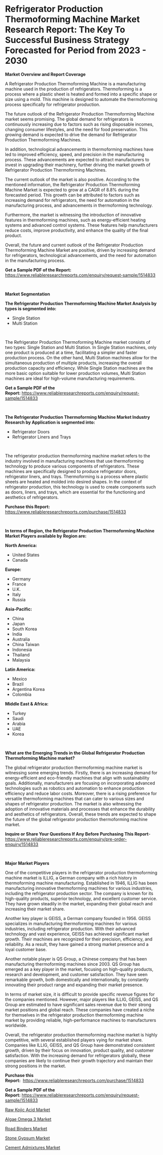 <p><h1>Refrigerator Production Thermoforming Machine Market Research Report: The Key To Successful Business Strategy Forecasted for Period from 2023 - 2030</h1></p><p><strong>Market Overview and Report Coverage</strong></p>
<p><p>A Refrigerator Production Thermoforming Machine is a manufacturing machine used in the production of refrigerators. Thermoforming is a process where a plastic sheet is heated and formed into a specific shape or size using a mold. This machine is designed to automate the thermoforming process specifically for refrigerator production.</p><p>The future outlook of the Refrigerator Production Thermoforming Machine market seems promising. The global demand for refrigerators is continuously increasing due to factors such as rising disposable incomes, changing consumer lifestyles, and the need for food preservation. This growing demand is expected to drive the demand for Refrigerator Production Thermoforming Machines.</p><p>In addition, technological advancements in thermoforming machines have led to improved efficiency, speed, and precision in the manufacturing process. These advancements are expected to attract manufacturers to invest in upgrading their machinery, further driving the market growth of Refrigerator Production Thermoforming Machines.</p><p>The current outlook of the market is also positive. According to the mentioned information, the Refrigerator Production Thermoforming Machine Market is expected to grow at a CAGR of 8.8% during the forecasted period. This growth can be attributed to factors such as increasing demand for refrigerators, the need for automation in the manufacturing process, and advancements in thermoforming technology.</p><p>Furthermore, the market is witnessing the introduction of innovative features in thermoforming machines, such as energy-efficient heating systems and advanced control systems. These features help manufacturers reduce costs, improve productivity, and enhance the quality of the final product.</p><p>Overall, the future and current outlook of the Refrigerator Production Thermoforming Machine Market are positive, driven by increasing demand for refrigerators, technological advancements, and the need for automation in the manufacturing process.</p></p>
<p><strong>Get a Sample PDF of the Report:</strong> <a href="https://www.reliableresearchreports.com/enquiry/request-sample/1514833">https://www.reliableresearchreports.com/enquiry/request-sample/1514833</a></p>
<p>&nbsp;</p>
<p><strong>Market Segmentation</strong></p>
<p><strong>The Refrigerator Production Thermoforming Machine Market Analysis by types is segmented into:</strong></p>
<p><ul><li>Single Station</li><li>Multi Station</li></ul></p>
<p>&nbsp;</p>
<p><p>The Refrigerator Production Thermoforming Machine market consists of two types: Single Station and Multi Station. In Single Station machines, only one product is produced at a time, facilitating a simpler and faster production process. On the other hand, Multi Station machines allow for the simultaneous production of multiple products, increasing the overall production capacity and efficiency. While Single Station machines are the more basic option suitable for lower production volumes, Multi Station machines are ideal for high-volume manufacturing requirements.</p></p>
<p><strong>Get a Sample PDF of the Report:</strong>&nbsp;<a href="https://www.reliableresearchreports.com/enquiry/request-sample/1514833">https://www.reliableresearchreports.com/enquiry/request-sample/1514833</a></p>
<p>&nbsp;</p>
<p><strong>The Refrigerator Production Thermoforming Machine Market Industry Research by Application is segmented into:</strong></p>
<p><ul><li>Refrigerator Doors</li><li>Refrigerator Liners and Trays</li></ul></p>
<p>&nbsp;</p>
<p><p>The refrigerator production thermoforming machine market refers to the industry involved in manufacturing machines that use thermoforming technology to produce various components of refrigerators. These machines are specifically designed to produce refrigerator doors, refrigerator liners, and trays. Thermoforming is a process where plastic sheets are heated and molded into desired shapes. In the context of refrigerator production, this technology is used to create components such as doors, liners, and trays, which are essential for the functioning and aesthetics of refrigerators.</p></p>
<p><strong>Purchase this Report:</strong>&nbsp; <a href="https://www.reliableresearchreports.com/purchase/1514833">https://www.reliableresearchreports.com/purchase/1514833</a></p>
<p>&nbsp;</p>
<p><strong>In terms of Region, the Refrigerator Production Thermoforming Machine Market Players available by Region are:</strong></p>
<p>
    <p> <strong> North America: </strong>
        <ul>
            <li>United States</li>
            <li>Canada</li>
        </ul>
        </p> 
    <p> <strong> Europe: </strong>
        <ul>
            <li>Germany</li>
            <li>France</li>
            <li>U.K.</li>
            <li>Italy</li>
            <li>Russia</li>
        </ul>
        </p> 
    <p> <strong> Asia-Pacific: </strong>
        <ul>
            <li>China</li>
            <li>Japan</li>
            <li>South Korea</li>
            <li>India</li>
            <li>Australia</li>
            <li>China Taiwan</li>
            <li>Indonesia</li>
            <li>Thailand</li>
            <li>Malaysia</li>
        </ul>
        </p> 
    <p> <strong> Latin America: </strong>
        <ul>
            <li>Mexico</li>
            <li>Brazil</li>
            <li>Argentina Korea</li>
            <li>Colombia</li>
        </ul>
        </p> 
    <p> <strong> Middle East & Africa: </strong>
        <ul>
            <li>Turkey</li>
            <li>Saudi</li>
            <li>Arabia</li>
            <li>UAE</li>
            <li>Korea</li>
        </ul>
    </p>
    </p>
<p>&nbsp;</p>
<p><strong>What are the Emerging Trends in the Global Refrigerator Production Thermoforming Machine market?</strong></p>
<p><p>The global refrigerator production thermoforming machine market is witnessing some emerging trends. Firstly, there is an increasing demand for energy-efficient and eco-friendly machines that align with sustainability goals. Additionally, manufacturers are focusing on incorporating advanced technologies such as robotics and automation to enhance production efficiency and reduce labor costs. Moreover, there is a rising preference for versatile thermoforming machines that can cater to various sizes and shapes of refrigerator production. The market is also witnessing the adoption of innovative materials and processes that enhance the durability and aesthetics of refrigerators. Overall, these trends are expected to shape the future of the global refrigerator production thermoforming machine market.</p></p>
<p><strong>Inquire or Share Your Questions If Any Before Purchasing This Report</strong>- <a href="https://www.reliableresearchreports.com/enquiry/pre-order-enquiry/1514833">https://www.reliableresearchreports.com/enquiry/pre-order-enquiry/1514833</a></p>
<p>&nbsp;</p>
<p><strong>Major Market Players</strong></p>
<p><p>One of the competitive players in the refrigerator production thermoforming machine market is ILLIG, a German company with a rich history in thermoforming machine manufacturing. Established in 1946, ILLIG has been manufacturing innovative thermoforming machines for various industries, including the refrigerator production sector. The company is known for its high-quality products, superior technology, and excellent customer service. They have grown steadily in the market, expanding their global reach and increasing their market share.</p><p>Another key player is GEISS, a German company founded in 1956. GEISS specializes in manufacturing thermoforming machines for various industries, including refrigerator production. With their advanced technology and vast experience, GEISS has achieved significant market growth. Their machines are recognized for their precision, efficiency, and reliability. As a result, they have gained a strong market presence and a loyal customer base.</p><p>Another notable player is QS Group, a Chinese company that has been manufacturing thermoforming machines since 2003. QS Group has emerged as a key player in the market, focusing on high-quality products, research and development, and customer satisfaction. They have seen remarkable growth, both domestically and internationally, by constantly innovating their product range and expanding their market presence.</p><p>In terms of market size, it is difficult to provide specific revenue figures for the companies mentioned. However, major players like ILLIG, GEISS, and QS Group are estimated to have significant sales revenue due to their strong market positions and global reach. These companies have created a niche for themselves in the refrigerator production thermoforming machine market by providing reliable, high-performance machines to manufacturers worldwide.</p><p>Overall, the refrigerator production thermoforming machine market is highly competitive, with several established players vying for market share. Companies like ILLIG, GEISS, and QS Group have demonstrated consistent growth, driven by their focus on innovation, product quality, and customer satisfaction. With the increasing demand for refrigerators globally, these companies are likely to continue their growth trajectory and maintain their strong positions in the market.</p></p>
<p><strong>Purchase this Report:</strong>&nbsp;&nbsp;<a href="https://www.reliableresearchreports.com/purchase/1514833">https://www.reliableresearchreports.com/purchase/1514833</a></p>
<p></p>
<p><strong>Get a Sample PDF of the Report:</strong>&nbsp;<a href="https://www.reliableresearchreports.com/enquiry/request-sample/1514833">https://www.reliableresearchreports.com/enquiry/request-sample/1514833</a></p>
<p><p><a href="https://medium.com/@lorenzmayer1995/raw-kojic-acid-market-analysis-its-cagr-market-segmentation-and-global-industry-overview-e05fe9715359">Raw Kojic Acid Market</a></p><p><a href="https://medium.com/@merrittrice2023/algae-omega-3-market-furnishes-information-on-market-share-market-trends-and-market-growth-42e4a923168e">Algae Omega 3 Market</a></p><p><a href="https://medium.com/@bethelokon998/road-binders-market-size-reveals-the-best-marketing-channels-in-global-industry-3fa81fade2e8">Road Binders Market</a></p><p><a href="https://medium.com/@paulmcglynn6456/stone-gypsum-market-comprehensive-assessment-by-type-application-and-geography-865842b74f06">Stone Gypsum Market</a></p><p><a href="https://medium.com/@noelkunzei1/cement-admixtures-market-insights-into-market-cagr-market-trends-and-growth-strategies-41f1fcd1f786">Cement Admixtures Market</a></p></p>